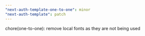 ```yaml
---
"next-auth-template-one-to-one": minor
"next-auth-template": patch
---
```


chore(one-to-one): remove local fonts as they are not being used
